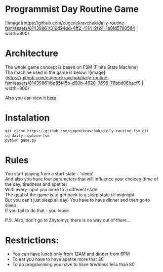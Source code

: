 # Programmist Day Routine Game
![image](https://github.com/eugenekravchuk/daily-routine-fsm/assets/81439861/319d24dd-4ff2-4114-9f24-1e8fd5780584 | width=300)

# Architecture
The whole game concept is based on FSM (Finite State Machine) <br/>
Tha machine used in the game is below:
![image](https://github.com/eugenekravchuk/daily-routine-fsm/assets/81439861/bd85f45b-d90b-4620-9699-76bbd06bacf9 | width=300)

Also you can view it [here](https://www.figma.com/file/4JUdsV5ANTm8asC2KZwxUR/fsm_lab?type=whiteboard&node-id=0%3A1&t=qFkUun0aU0BkkOQO-1)

# Instalation
```python
git clone https://github.com/eugenekravchuk/daily-routine-fsm.git
cd daily-routine-fsm
python game.py
```

# Rules
You start playing from a start state - 'sleep' <br/>
And also you have four parameters that will influence your choices (time of the day, tiredness and apetite) <br/>
With every input you more to a different state <br/>
The goal of the game is to get back to a sleep state till midnight <br/>
But you can't just sleep all day) You have to have dinner and then go to sleep <br/>
If you fail to do that - you loose <br/>

P.S. Also, don't go to Zhytomyr, there is no way out of there...

# Restrictions:
- You can have lunch only from 12AM and dinner from 6PM
- To eat you have to have apetite more that 30
- To do programming you have to have tiredness less than 80

